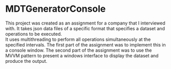# MDTGeneratorConsole
This project was created as an assignment for a company that I interviewed with. 
It takes json data files of a specific format that specifies a dataset and operations to be executed.  
It uses multithreading to perform all operations simultaneously at the specified intervals.
The first part of the assignment was to implement this in a console window.
The second part of the assignment was to use the MVVM pattern to present a windows interface to display the dataset and produce the output.
